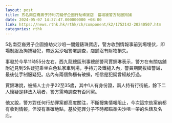 ```yaml
---
layout: post
title: 五名南亞裔男子持利刀鎚仔企圖行劫珠寶店　當場被警方制服拘捕
date: 2024-05-07 14:37:47.000000000 +08:00
link: https://news.rthk.hk/rthk/ch/component/k2/1752142-20240507.htm
categories: rthk
---
```


5名南亞裔男子企圖搶劫尖沙咀一間鐘錶珠寶店，警方收到情報事前到場埋伏，即場制服及拘捕疑犯，帶返尖沙咀警署調查，店舖沒有財物損失。

事發於今早11時55分左右，西九龍總區刑事總部警司賈錦琳表示，警方在有關店舖附近見到5名疑犯乘坐白色私家車到場，手持刀及鐵槌入內，警員期間拔槍警誡，最後徒手制服疑犯。店內有兩個飾櫃有破損，相信是犯疑曾經敲打過。

賈錦琳說，被捕人士介乎22至35歲，其中1人有身份證，兩人持有行街紙，餘下二人懷疑是非法入境者，警方需時調查有否同黨。

他又說，警方對任何行劫罪案都高度關注，不斷搜集情報阻止，今次這宗劫案前都有收到情報，但沒有準確地點，基於犯罪分子不時都瞄準尖沙咀一帶的名錶及名店。
